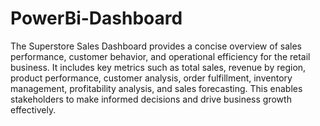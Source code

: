 # PowerBi-Dashboard
The Superstore Sales Dashboard provides a concise overview of sales performance, customer behavior, and operational efficiency for the retail business. It includes key metrics such as total sales, revenue by region, product performance, customer analysis, order fulfillment, inventory management, profitability analysis, and sales forecasting. This enables stakeholders to make informed decisions and drive business growth effectively.






